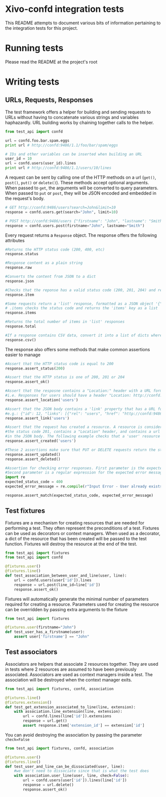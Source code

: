 Xivo-confd integration tests
============================

This README attempts to document various bits of information pertaining to the integration tests for
this project.

Running tests
=============

Please read the README at the project's root

Writing tests
=============

URLs, Requests, Responses
-------------------------

The test framework offers a helper for building and sending requests to URLs without having to concatenate various
strings and variables haphazardly. URL building works by chaining together calls to the helper.

```python
from test_api import confd

url = confd.foo.bar.spam.eggs
print url # http://confd:9486/1.1/foo/bar/spam/eggs

# IDs and other variables can be inserted when building an URL
user_id = 10
url = confd.users(user_id).lines
print url # http://confd:9486/1.1/users/10/lines
```

A request can be sent by calling one of the HTTP methods on a url (```get()```,
```post()```, ```put()``` or ```delete()```). These methods accept optional arguments. When passed to
```get```, the arguments will be converted to query parameters. When passed to ```put``` or
```post```, they will be JSON encoded and embedded in the request's body.

```python
# GET http://confd:9486/users?search=John&limit=10
response = confd.users.get(search="John", limit=10)

# POST http://confd:9486/users {"firstname": "John", "lastname": "Smith"}
response = confd.users.post(firstname="John", lastname="Smith")
```

Every request returns a ```Response``` object. The response offers the following attributes

```python
#Returns the HTTP status code (200, 400, etc)
response.status

#Response content as a plain string
response.raw

#Converts the content from JSON to a dict
response.json

#Checks that the reponse has a valid status code (200, 201, 204) and returns the JSON dict
response.item

#Some requests return a 'list' response, formatted as a JSON object '{"total": 1, "items": [...]}'
# .items checks the status code and returns the 'items' key as a list
response.items

#Returns the total number of items in 'list' responses
response.total

#If a response contains CSV data, convert it into a list of dicts where each dict represents a row
response.csv()
```

The response also offers some methods that make common assertions easier to manage

```python
#Assert that the HTTP status code is equal to 200
response.assert_status(200)

#Assert that the HTTP status is one of 200, 201 or 204
response.assert_ok()

#Assert that the resposne contains a "Location:" header with a URL formatted for a given resource.
#i.e. Responses for users should have a header "Location: http://confd:9486/1.1/users"
response.assert_location('users')

#Assert that the JSON body contains a 'link' property that has a URL for a given resource.
#e.g.: {"id": 12, "links": [{"rel": "users", "href": "http://confd:9486/1.1/users/12"}]}
response.assert_link('users')

#Assert that the request has created a resource. A resource is considered created when it has
#the status code 201, contains a "Location" header, and contains a url for the created resource
#in the JSON body. The following example checks that a 'user' resource has been created.
response.assert_created('users')

#These 2 assertions make sure that PUT or DELETE requests return the status code 204
response.assert_updated()
response.assert_deleted()

#Assertion for checking error responses. First parameter is the expected status code.
#Second parameter is a regular expression for the expected error message
import re
expected_status_code = 400
expected_error_message = re.compile(r"Input Error - User already exists")

response.assert_match(expected_status_code, expected_error_message)
```

Test fixtures
-------------

Fixtures are a mechanism for creating resources that are needed for performing a test. They often
represent the preconditions of a test. Fixtures can be used as decorators or context managers.  When
used as a decorator, a dict of the resource that has been created will be passed to the test
function. Fixtures will destroy the resource at the end of the test.

```python
from test_api import fixtures
from test_api import confd

@fixtures.user()
@fixtures.line()
def test_association_between_user_and_line(user, line):
    url = confd.users(user['id']).lines
    response = url.post(line_id=line['id'])
    response.assert_ok()
```

Fixtures will automatically generate the minimal number of parameters required for creating a
resource. Parameters used for creating the resource can be overridden by passing extra arguments to
the fixture

```python
from test_api import fixtures

@fixtures.user(firstname="John")
def test_user_has_a_firstname(user):
    assert user['firstname'] == "John"
```

Test associators
----------------

Associators are helpers that associate 2 resources together. They are used in tests where 2
resources are assumed to have been previously associated. Associators are used as context
managers inside a test. The association will be destroyed when the context manager exits. 

```python
from test_api import fixtures, confd, association

@fixtures.line()
@fixtures.extension()
def test_get_extension_associated_to_line(line, extension):
    with association.line_extension(line, extension):
        url = confd.lines(line['id']).extensions
        response = url.get()
        assert response.item['extension_id'] == extension['id']
```

You can avoid destroying the association by passing the parameter ```check=False```

```python
from test_api import fixtures, confd, association

@fixtures.user()
@fixtures.line()
def test_user_and_line_can_be_dissociated(user, line):
    #we don't need to dissociate since that is what the test does
    with association.user_line(user, line, check=False):
        url = confd.users(user['id']).lines(line['id'])
        response = url.delete()
        response.assert_ok()
```
